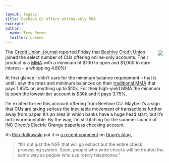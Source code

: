 ```yaml
---

layout: legacy
title: Beehive CU offers online-only MMA
excerpt: ''
author:
  name: Trey Reeme
  twitter: creeme
---
```


<p><a href="https://www.beehivecredit.com"><img src="/images/legacy/beehive.jpg" style="float:right; margin: 4px;"></a>The <a href="http://www.cujournal.com">Credit Union Journal</a> reported Friday that <a href="http://www.beehivecredit.com">Beehive Credit Union</a> joined the select number of CUs offering online-only accounts.  Their product is a <a href="http://www.beehivecredit.com/mma/index.htm"><span class="caps">MMA</span></a> with a minimum of $100 to open and $1,000 to earn interest &#8211; a whopping 4.80%!</p>


<p>At first glance I didn&#8217;t care for the minimum balance requirement &#8211; that is until I saw the rates and minimum balances on their <a href="http://www.beehivecredit.com/deposits_rates.shtml">traditional <span class="caps">MMA</span></a> that pays 1.85% on anything up to $10k.  For their high-yield <span class="caps">MMA</span> the minimum to open the lowest-tier account is $30k and it pays 3.75%.</p>


<p>I&#8217;m excited to see this account offering from Beehive CU.  Maybe it&#8217;s a sign that CUs are taking serious the inevitable movement of transactions further away from paper.  It&#8217;s an area in which banks have a huge head start, but it&#8217;s not insurmountable.  By the way, I&#8217;m still itching for the summer launch of <a href="http://www.ingdirect.com"><span class="caps">ING</span> Direct&#8217;s</a> Electric Orange paperless checking account.</p>


<p>As <a href="http://www.weltman.com/">Rob Rutkowski</a> put it in <a href="http://www.dougtrue.net/articles/2006/07/17/the-nsf-dinosaur#comments">a recent comment</a> on <a href="http://www.dougtrue.net">Doug&#8217;s blog</a>,</p>


<blockquote>
	<p>&#8220;It&#8217;s not just the <span class="caps">NSF</span> that will go extinct but the entire check processing system. Soon, people who write checks will be treated the same way as people who use rotary telephones.&#8221;</p>
</blockquote>